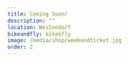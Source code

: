 ```yaml
---
title: Coming Soon!
description: ""
location: Westendorf
bikeandfly: bike&fly
image: /media/shop/weekendticket.jpg
order: 2
---
```


<ContentImageGallery path="/media/shop/gallerie/"/>
